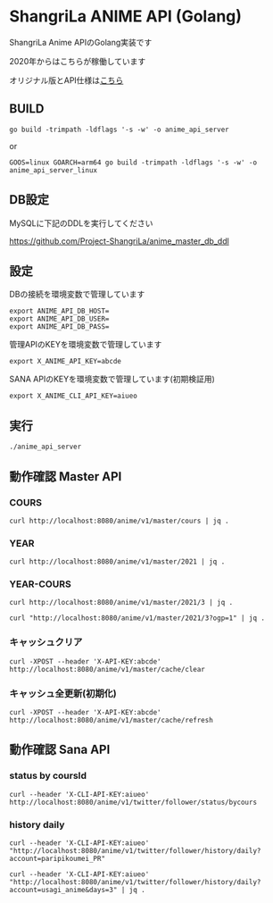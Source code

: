 # ShangriLa ANIME API (Golang)

ShangriLa Anime APIのGolang実装です

2020年からはこちらが稼働しています

オリジナル版とAPI仕様は[こちら](https://github.com/Project-ShangriLa/sora-playframework-scala) 

## BUILD

```
go build -trimpath -ldflags '-s -w' -o anime_api_server
```

or 

```
GOOS=linux GOARCH=arm64 go build -trimpath -ldflags '-s -w' -o anime_api_server_linux
```


## DB設定

MySQLに下記のDDLを実行してください

https://github.com/Project-ShangriLa/anime_master_db_ddl


## 設定

DBの接続を環境変数で管理しています

````
export ANIME_API_DB_HOST=
export ANIME_API_DB_USER=
export ANIME_API_DB_PASS=
````

管理APIのKEYを環境変数で管理しています

```
export X_ANIME_API_KEY=abcde
```

SANA APIのKEYを環境変数で管理しています(初期検証用)

```
export X_ANIME_CLI_API_KEY=aiueo
```

## 実行

```
./anime_api_server
```

## 動作確認 Master API

### COURS

```
curl http://localhost:8080/anime/v1/master/cours | jq .
```

### YEAR
```
curl http://localhost:8080/anime/v1/master/2021 | jq .
```

### YEAR-COURS
```
curl http://localhost:8080/anime/v1/master/2021/3 | jq .
```

```
curl "http://localhost:8080/anime/v1/master/2021/3?ogp=1" | jq .
```

### キャッシュクリア

```
curl -XPOST --header 'X-API-KEY:abcde' http://localhost:8080/anime/v1/master/cache/clear
```

### キャッシュ全更新(初期化)

```
curl -XPOST --header 'X-API-KEY:abcde' http://localhost:8080/anime/v1/master/cache/refresh
```

## 動作確認 Sana API

### status by coursId

```
curl --header 'X-CLI-API-KEY:aiueo' http://localhost:8080/anime/v1/twitter/follower/status/bycours
```

### history daily

```
curl --header 'X-CLI-API-KEY:aiueo' "http://localhost:8080/anime/v1/twitter/follower/history/daily?account=paripikoumei_PR"
```

```
curl --header 'X-CLI-API-KEY:aiueo' "http://localhost:8080/anime/v1/twitter/follower/history/daily?account=usagi_anime&days=3" | jq .
```